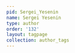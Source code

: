 ```yaml
---
pid: Sergei_Yesenin
name: Sergei Yesenin
type: author
order: '132'
layout: tagpage
collection: author_tags
---
```

